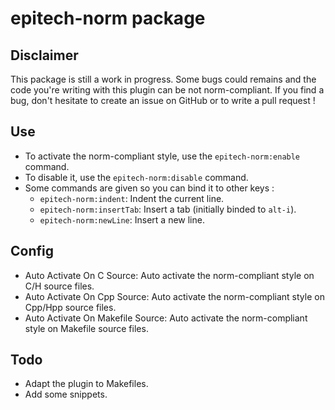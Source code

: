 # epitech-norm package

## Disclaimer
This package is still a work in progress. Some bugs could remains and the code you're writing with this plugin can be not norm-compliant. If you find a bug, don't hesitate to create an issue on GitHub or to write a pull request !

## Use
* To activate the norm-compliant style, use the `epitech-norm:enable` command.
* To disable it, use the `epitech-norm:disable` command.
* Some commands are given so you can bind it to other keys :
  * `epitech-norm:indent`: Indent the current line.
  * `epitech-norm:insertTab`: Insert a tab (initially binded to `alt-i`).
  * `epitech-norm:newLine`: Insert a new line.

## Config
* Auto Activate On C Source: Auto activate the norm-compliant style on C/H source files.
* Auto Activate On Cpp Source: Auto activate the norm-compliant style on Cpp/Hpp source files.
* Auto Activate On Makefile Source: Auto activate the norm-compliant style on Makefile source files.

## Todo
* Adapt the plugin to Makefiles.
* Add some snippets.
